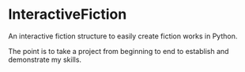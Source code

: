 # InteractiveFiction
An interactive fiction structure to easily create fiction works in Python.

The point is to take a project from beginning to end to establish and demonstrate my skills.
